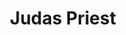 ---
title: "Judas Priest"
summary: "Judas Priest are an English heavy metal band from Birmingham. Formed in September 1969, the group originally featured vocalist Al Atkins, guitarist John Perry , bassist Bruno Stapenhill and drummer John Partridge. Partridge was replaced by Fred Woolley in 1970 shortly before the band broke up after just seven months, at which point Atkins joined a group called Freight which featured guitarist Kenneth \"K. K.\" Downing, bassist Ian Hill and drummer John Ellis. Freight soon took over the Judas Priest moniker and underwent a succession of drummer changes: Alan Moore replaced Ellis in 1971, who was followed by Chris \"Congo\" Campbell, and later John Hinch in 1973. Hinch joined alongside his Hiroshima bandmate Rob Halford, after Atkins decided to leave due to the band's frustrations trying to sign a record deal. Upon signing a deal with record label Gull in April 1974, Judas Priest enlisted Flying Hat Band frontman Glenn Tipton as co lead guitarist. After the release and promotion of the band's debut album Rocka Rolla, Hinch was replaced by the returning Moore. The drummer performed on Sad Wings of Destiny, but left again during the sessions for its follow-up Sin After Sin, which were completed by session contributor Simon Phillips. For the album's promotional tour, Les Binks was brought in on drums. Binks remained for the albums Stained Class and Killing Machine, before he was replaced by former Trapeze drummer Dave Holland in August 1979. This lineup proved to be the most stable to date, producing six studio albums: British Steel, Point of Entry, Screaming for Vengeance, Defenders of the Faith, Turbo and Ram It Down. In November 1989, Scott Travis replaced Holland and debuted on Painkiller. The album was the last at the time to feature Halford, who later left in May 1992. in the band The group went on hiatus for a few years, before enlisting Tim \"Ripper\" Owens – frontman of a Judas Priest tribute act called British Steel – as Halford's replacement in May 1996. Owens recorded two albums with the band – 1997's Jugulator and 2001's Demolition – before Halford rejoined in July 2003. Angel of Retribution and Nostradamus followed, before Downing left and was replaced by Richie Faulkner in April 2011. The guitarist's departure was reportedly due to differences with other band members and management. In February 2018, Tipton ceased touring full-time with the band after being diagnosed with Parkinson's disease, with Andy Sneap taking his place on tour, and Tipton making occasional appearances on subsequent tours."
image: "judas-priest.jpg"
apple_music_artist_url: "https://music.apple.com/gb/artist/judas-priest/154707"
wikipedia_url: "https://en.wikipedia.org/wiki/List_of_Judas_Priest_band_members"
---